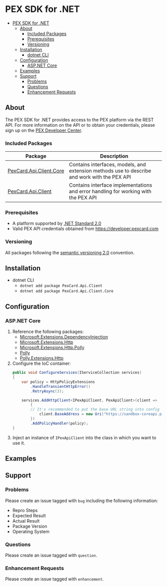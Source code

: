 # PEX SDK for .NET

- [PEX SDK for .NET](#pex-sdk-for-net)
  * [About](#about)
    + [Included Packages](#included-packages)
    + [Prerequisites](#prerequisites)
    + [Versioning](#versioning)
  * [Installation](#installation)
      + [dotnet CLI](#dotnet-cli)
  * [Configuration](#configuration)
    + [ASP.NET Core](#aspnet-core)
  * [Examples](#examples)
  * [Support](#support)
    + [Problems](#problems)
    + [Questions](#questions)
    + [Enhancement Requests](#enhancement-requests)

## About
The PEX SDK for .NET provides access to the PEX platform via the REST API. For more information on the API or to obtain your credentials, please sign up on the [PEX Developer Center](https://developer.pexcard.com).

### Included Packages
| Package | Description |
| ----------- | ----------- |
| [PexCard.Api.Client.Core](https://www.nuget.org/packages/PexCard.Api.Client.Core/) | Contains interfaces, models, and extension methods use to describe and work with the PEX API |
| [PexCard.Api.Client](https://www.nuget.org/packages/PexCard.Api.Client/) | Contains interface implementations and error handling for working with the PEX API |

### Prerequisites
* A platform supported by [.NET Standard 2.0](https://github.com/dotnet/standard/blob/master/docs/versions/netstandard2.0.md)
* Valid PEX API credentials obtained from https://developer.pexcard.com

### Versioning
All packages following the [semantic versioning 2.0](https://semver.org/) convention.

## Installation
* dotnet CLI
    * `dotnet add package PexCard.Api.Client`
    * `dotnet add package PexCard.Api.Client.Core`

## Configuration
### ASP.NET Core
1. Reference the following packages:
    * [Microsoft.Extensions.DependencyInjection](https://www.nuget.org/packages/Microsoft.Extensions.DependencyInjection)
    * [Microsoft.Extensions.Http](https://www.nuget.org/packages/Microsoft.Extensions.Http)
    * [Microsoft.Extensions.Http.Polly](https://www.nuget.org/packages/Microsoft.Extensions.Http.Polly)
    * [Polly](https://www.nuget.org/packages/Polly)
    * [Polly.Extensions.Http](https://www.nuget.org/packages/Polly.Extensions.Http)
1. Configure the IoC container:
    ```csharp
    public void ConfigureServices(IServiceCollection services)
    {
        var policy = HttpPolicyExtensions
            .HandleTransientHttpError()
            .RetryAsync(3);
    
        services.AddHttpClient<IPexApiClient, PexApiClient>(client =>
            {
    	    // It's recommended to put the base URL string into config file
                client.BaseAddress = new Uri("https://sandbox-coreapi.pexcard.com/v4");
            })
            .AddPolicyHandler(policy);
    }
    ```
1. Inject an instance of `IPexApiClient` into the class in which you want to use it.

## Examples

## Support
### Problems
Please create an issue tagged with `bug` including the following information:
- Repro Steps
- Expected Result
- Actual Result
- Package Version
- Operating System

### Questions
Please create an issue tagged with `question`.

### Enhancement Requests
Please create an issue tagged with `enhancement`.
